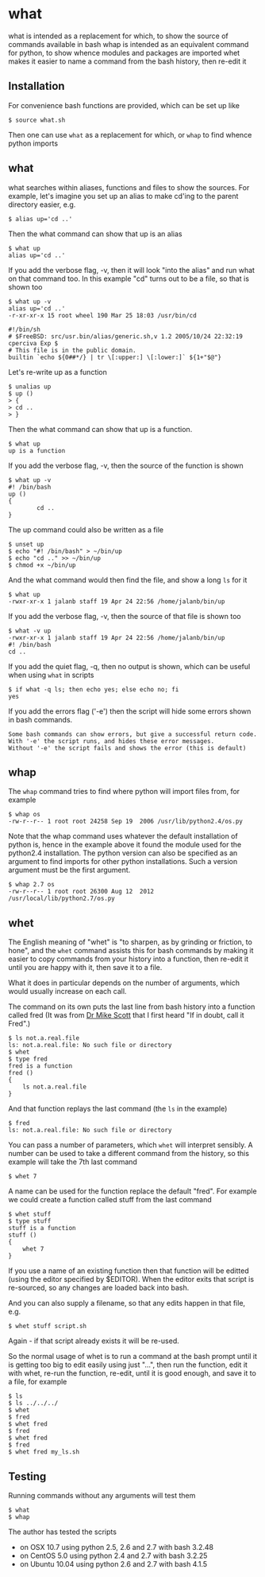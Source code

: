 what
====

what is intended as a replacement for which, to show the source of commands available in bash
whap is intended as an equivalent command for python, to show whence modules and packages are imported
whet makes it easier to name a command from the bash history, then re-edit it

Installation
------------

For convenience bash functions are provided, which can be set up like

    $ source what.sh

Then one can use `what` as a replacement for which, or `whap` to find whence python imports

what
----

what searches within aliases, functions and files to show the sources. For example, let's imagine you set up an alias to make cd'ing to the parent directory easier, e.g.

	$ alias up='cd ..'

Then the what command can show that up is an alias

	$ what up
	alias up='cd ..'

If you add the verbose flag, -v, then it will look "into the alias" and run what on that command too. In this example "cd" turns out to be a file, so that is shown too

	$ what up -v
	alias up='cd ..'
	-r-xr-xr-x 15 root wheel 190 Mar 25 18:03 /usr/bin/cd

	#!/bin/sh
	# $FreeBSD: src/usr.bin/alias/generic.sh,v 1.2 2005/10/24 22:32:19 cperciva Exp $
	# This file is in the public domain.
	builtin `echo ${0##*/} | tr \[:upper:] \[:lower:]` ${1+"$@"}

Let's re-write up as a function

	$ unalias up
	$ up ()
	> {
	> cd ..
	> }

Then the what command can show that up is a function.

	$ what up
	up is a function

If you add the verbose flag, -v, then the source of the function is shown

	$ what up -v
	#! /bin/bash
	up ()
	{
		    cd ..
	}

The up command could also be written as a file

	$ unset up
	$ echo "#! /bin/bash" > ~/bin/up
	$ echo "cd .." >> ~/bin/up
	$ chmod +x ~/bin/up

And the what command would then find the file, and show a long `ls` for it

	$ what up
	-rwxr-xr-x 1 jalanb staff 19 Apr 24 22:56 /home/jalanb/bin/up

If you add the verbose flag, -v, then the source of that file is shown too

	$ what -v up
	-rwxr-xr-x 1 jalanb staff 19 Apr 24 22:56 /home/jalanb/bin/up
	#! /bin/bash
	cd ..

If you add the quiet flag, -q, then no output is shown, which can be useful when using `what` in scripts

	$ if what -q ls; then echo yes; else echo no; fi
	yes

If you add the errors flag ('-e') then the script will hide some errors shown in bash commands.

	Some bash commands can show errors, but give a successful return code.
	With '-e' the script runs, and hides these error messages.
	Without '-e' the script fails and shows the error (this is default)

whap
----

The `whap` command tries to find where python will import files from, for example

	$ whap os
	-rw-r--r-- 1 root root 24258 Sep 19  2006 /usr/lib/python2.4/os.py

Note that the whap command uses whatever the default installation of python is, hence in the example above it found the module used for the python2.4 installation. The python version can also be specified as an argument to find imports for other python installations. Such a version argument must be the first argument.

	$ whap 2.7 os
	-rw-r--r-- 1 root root 26300 Aug 12  2012 /usr/local/lib/python2.7/os.py

whet
----

The English meaning of "whet" is "to sharpen, as by grinding or friction, to hone", and the `whet` command assists this for bash commands by making it easier to copy commands from your history into a function, then re-edit it until you are happy with it, then save it to a file.
	
What it does in particular depends on the number of arguments, which would usually increase on each call.

The command on its own puts the last line from bash history into a function called fred (It was from [Dr Mike Scott](http://www.computing.dcu.ie/~mike/mike.html) that I first heard "If in doubt, call it Fred".)

	$ ls not.a.real.file
	ls: not.a.real.file: No such file or directory
	$ whet
	$ type fred
	fred is a function
	fred ()
	{
		ls not.a.real.file
	}

And that function replays the last command (the `ls` in the example)

	$ fred
	ls: not.a.real.file: No such file or directory
	
You can pass a number of parameters, which `whet` will interpret sensibly. A number can be used to take a different command from the history, so this example will take the 7th last command

	$ whet 7

A name can be used for the function replace the default "fred". For example we could create a function called stuff from the last command

	$ whet stuff
	$ type stuff
	stuff is a function
	stuff ()
	{
		whet 7
	}

If you use a name of an existing function then that function will be editted (using the editor specified by $EDITOR). When the editor exits that script is re-sourced, so any changes are loaded back into bash.

And you can also supply a filename, so that any edits happen in that file, e.g.

	$ whet stuff script.sh

Again - if that script already exists it will be re-used.

So the normal usage of whet is to run a command at the bash prompt until it is getting too big to edit easily using just "<up><left><left><left>...", then run the function, edit it with whet, re-run the function, re-edit, until it is good enough, and save it to a file, for example

	$ ls
	$ ls ../../../
	$ whet 
	$ fred
	$ whet fred
	$ fred
	$ whet fred
	$ fred
	$ whet fred my_ls.sh

Testing
-------

Running commands without any arguments will test them

	$ what
	$ whap

The author has tested the scripts
* on OSX 10.7 using python 2.5, 2.6 and 2.7 with bash 3.2.48
* on CentOS 5.0 using python 2.4 and 2.7 with bash 3.2.25
* on Ubuntu 10.04 using python 2.6 and 2.7 with bash 4.1.5
